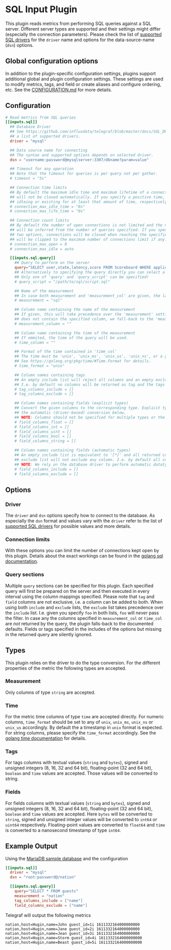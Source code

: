 # SQL Input Plugin

This plugin reads metrics from performing SQL queries against a SQL
server. Different server types are supported and their settings might differ
(especially the connection parameters).  Please check the list of [supported SQL
drivers](../../../docs/SQL_DRIVERS_INPUT.md) for the `driver` name and options
for the data-source-name (`dsn`) options.

## Global configuration options <!-- @/docs/includes/plugin_config.md -->

In addition to the plugin-specific configuration settings, plugins support
additional global and plugin configuration settings. These settings are used to
modify metrics, tags, and field or create aliases and configure ordering, etc.
See the [CONFIGURATION.md][CONFIGURATION.md] for more details.

[CONFIGURATION.md]: ../../../docs/CONFIGURATION.md

## Configuration

```toml @sample.conf
# Read metrics from SQL queries
[[inputs.sql]]
  ## Database Driver
  ## See https://github.com/influxdata/telegraf/blob/master/docs/SQL_DRIVERS_INPUT.md for
  ## a list of supported drivers.
  driver = "mysql"

  ## Data source name for connecting
  ## The syntax and supported options depends on selected driver.
  dsn = "username:password@mysqlserver:3307/dbname?param=value"

  ## Timeout for any operation
  ## Note that the timeout for queries is per query not per gather.
  # timeout = "5s"

  ## Connection time limits
  ## By default the maximum idle time and maximum lifetime of a connection is unlimited, i.e. the connections
  ## will not be closed automatically. If you specify a positive time, the connections will be closed after
  ## idleing or existing for at least that amount of time, respectively.
  # connection_max_idle_time = "0s"
  # connection_max_life_time = "0s"

  ## Connection count limits
  ## By default the number of open connections is not limited and the number of maximum idle connections
  ## will be inferred from the number of queries specified. If you specify a positive number for any of the
  ## two options, connections will be closed when reaching the specified limit. The number of idle connections
  ## will be clipped to the maximum number of connections limit if any.
  # connection_max_open = 0
  # connection_max_idle = auto

  [[inputs.sql.query]]
    ## Query to perform on the server
    query="SELECT user,state,latency,score FROM Scoreboard WHERE application > 0"
    ## Alternatively to specifying the query directly you can select a file here containing the SQL query.
    ## Only one of 'query' and 'query_script' can be specified!
    # query_script = "/path/to/sql/script.sql"

    ## Name of the measurement
    ## In case both measurement and 'measurement_col' are given, the latter takes precedence.
    # measurement = "sql"

    ## Column name containing the name of the measurement
    ## If given, this will take precedence over the 'measurement' setting. In case a query result
    ## does not contain the specified column, we fall-back to the 'measurement' setting.
    # measurement_column = ""

    ## Column name containing the time of the measurement
    ## If ommited, the time of the query will be used.
    # time_column = ""

    ## Format of the time contained in 'time_col'
    ## The time must be 'unix', 'unix_ms', 'unix_us', 'unix_ns', or a golang time format.
    ## See https://golang.org/pkg/time/#Time.Format for details.
    # time_format = "unix"

    ## Column names containing tags
    ## An empty include list will reject all columns and an empty exclude list will not exclude any column.
    ## I.e. by default no columns will be returned as tag and the tags are empty.
    # tag_columns_include = []
    # tag_columns_exclude = []

    ## Column names containing fields (explicit types)
    ## Convert the given columns to the corresponding type. Explicit type conversions take precedence over
    ## the automatic (driver-based) conversion below.
    ## NOTE: Columns should not be specified for multiple types or the resulting type is undefined.
    # field_columns_float = []
    # field_columns_int = []
    # field_columns_uint = []
    # field_columns_bool = []
    # field_columns_string = []

    ## Column names containing fields (automatic types)
    ## An empty include list is equivalent to '[*]' and all returned columns will be accepted. An empty
    ## exclude list will not exclude any column. I.e. by default all columns will be returned as fields.
    ## NOTE: We rely on the database driver to perform automatic datatype conversion.
    # field_columns_include = []
    # field_columns_exclude = []
```

## Options

### Driver

The `driver` and `dsn` options specify how to connect to the database. As
especially the `dsn` format and values vary with the `driver` refer to the list
of [supported SQL drivers](../../../docs/SQL_DRIVERS_INPUT.md) for possible
values and more details.

### Connection limits

With these options you can limit the number of connections kept open by this
plugin. Details about the exact workings can be found in the [golang sql
documentation](https://golang.org/pkg/database/sql/#DB.SetConnMaxIdleTime).

### Query sections

Multiple `query` sections can be specified for this plugin. Each specified query
will first be prepared on the server and then executed in every interval using
the column mappings specified. Please note that `tag` and `field` columns are
not exclusive, i.e. a column can be added to both. When using both `include` and
`exclude` lists, the `exclude` list takes precedence over the `include`
list. I.e. given you specify `foo` in both lists, `foo` will _never_ pass the
filter. In case any the columns specified in `measurement_col` or `time_col` are
_not_ returned by the query, the plugin falls-back to the documented
defaults. Fields or tags specified in the includes of the options but missing in
the returned query are silently ignored.

## Types

This plugin relies on the driver to do the type conversion. For the different
properties of the metric the following types are accepted.

### Measurement

Only columns of type `string`  are accepted.

### Time

For the metric time columns of type `time` are accepted directly. For numeric
columns, `time_format` should be set to any of `unix`, `unix_ms`, `unix_ns` or
`unix_us` accordingly. By default the a timestamp in `unix` format is
expected. For string columns, please specify the `time_format` accordingly.  See
the [golang time documentation](https://golang.org/pkg/time/#Time.Format) for
details.

### Tags

For tags columns with textual values (`string` and `bytes`), signed and unsigned
integers (8, 16, 32 and 64 bit), floating-point (32 and 64 bit), `boolean` and
`time` values are accepted. Those values will be converted to string.

### Fields

For fields columns with textual values (`string` and `bytes`), signed and
unsigned integers (8, 16, 32 and 64 bit), floating-point (32 and 64 bit),
`boolean` and `time` values are accepted. Here `bytes` will be converted to
`string`, signed and unsigned integer values will be converted to `int64` or
`uint64` respectively. Floating-point values are converted to `float64` and
`time` is converted to a nanosecond timestamp of type `int64`.

## Example Output

Using the [MariaDB sample database][maria-sample] and the configuration

```toml
[[inputs.sql]]
  driver = "mysql"
  dsn = "root:password@/nation"

  [[inputs.sql.query]]
    query="SELECT * FROM guests"
    measurement = "nation"
    tag_columns_include = ["name"]
    field_columns_exclude = ["name"]
```

Telegraf will output the following metrics

```shell
nation,host=Hugin,name=John guest_id=1i 1611332164000000000
nation,host=Hugin,name=Jane guest_id=2i 1611332164000000000
nation,host=Hugin,name=Jean guest_id=3i 1611332164000000000
nation,host=Hugin,name=Storm guest_id=4i 1611332164000000000
nation,host=Hugin,name=Beast guest_id=5i 1611332164000000000
```

[maria-sample]: https://www.mariadbtutorial.com/getting-started/mariadb-sample-database
